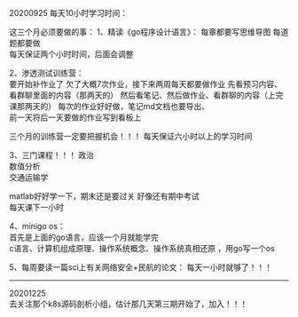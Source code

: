 20200925
每天10小时学习时间：


这三个月必须要做的事： 
1、精读《go程序设计语言》： 
每章都要写思维导图 
每道题都要做  
每天保证两个小时时间，后面会调整  


2、渗透测试训练营：  
要开始补作业了 
欠了大概7次作业，接下来两周每天都要做作业 
先看预习内容、看群聊里面的内容（那两天的） 
然后看笔记、然后做作业、看群聊的内容（上完课那两天的） 
每次的作业好好做，笔记md文档也要导出、  
前一天将后一天要做的作业写到看板上 

三个月的训练营一定要把握机会！！！ 
每天保证六小时以上的学习时间  

3、三门课程！！！ 
政治  
数值分析  
交通运输学 

matlab好好学一下，期末还是要过关 
好像还有期中考试  
每天课下一小时 


4、minigo os：  
首先是上面的go语言，应该一个月就能学完  
c语言、计算机组成原理、操作系统概念、操作系统真相还原 
，用go写一个os 
  
5、每周要读一篇sci上有关网络安全+民航的论文： 
每天一小时就够了！！！ 

---
20201225  
去关注那个k8s源码剖析小组，估计那几天第三期开始了，加入！！！  



